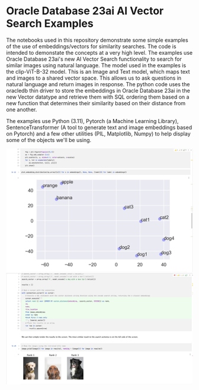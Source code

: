 # Oracle Database 23ai AI Vector Search Examples
The notebooks used in this repository demonstrate some simple examples of the use of embeddings/vectors for similarity searches. The code is intended to demonstate the concepts at a very high level. The examples use Oracle Database 23ai's new AI Vector Search functionality to search for similar images using natural language. The model used in the examples is the clip-ViT-B-32 model. This is an Image and Text model, which maps text and images to a shared vector space. This allows us to ask questions in natural language and return images in response. The python code uses the oracledb thin driver to store the embeddings in Oracle Database 23ai in the new Vector datatype and retrieve them with SQL ordering them based on a new function that determines their similarity based on their distance from one another.

The examples use Python (3.11), Pytorch (a Machine Learning Library), SentenceTransformer (A tool to generate text and image embeddings based on Pytorch) and a few other utilities (PIL, Matplotlib, Numpy) to help display some of the objects we'll be using.

![Plot of Embeddings](./screenshots/PlotofEmbeddings.png)
![SQL and Results](./screenshots/SQLandResults.png)




